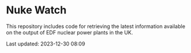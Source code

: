 # Nuke Watch

This repository includes code for retrieving the latest information available on the output of EDF nuclear power plants in the UK.

Last updated: 2023-12-30 08:09